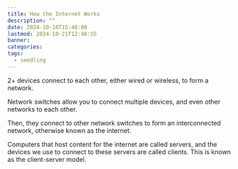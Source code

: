 ```yaml
---
title: How the Internet Works
description: ""
date: 2024-10-16T15:48:00
lastmod: 2024-10-21T12:48:55
banner: 
categories: 
tags:
  - seedling
---
```

2+ devices connect to each other, either wired or wireless, to form a network.  
  
Network switches allow you to connect multiple devices, and even other networks to each other.  
  
Then, they connect to other network switches to form an interconnected network, otherwise known as the internet.  
  
Computers that host content for the internet are called servers, and the devices we use to connect to these servers are called clients. This is known as the client-server model.  
